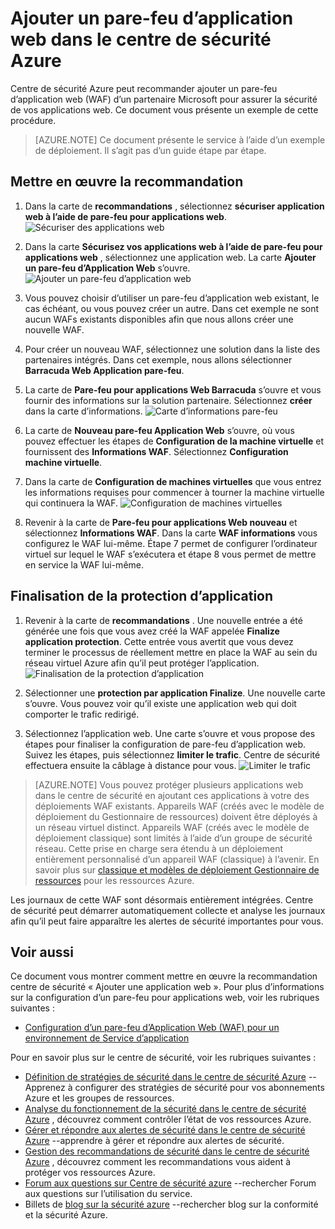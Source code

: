 <properties
   pageTitle="Ajouter un pare-feu d’application web dans le centre de sécurité Azure | Microsoft Azure"
   description="Ce document vous montre comment mettre en œuvre les recommandations centre de sécurité Azure **Ajouter un pare-feu d’application web** et **protection des applications Finalize**."
   services="security-center"
   documentationCenter="na"
   authors="TerryLanfear"
   manager="MBaldwin"
   editor=""/>

<tags
   ms.service="security-center"
   ms.devlang="na"
   ms.topic="article"
   ms.tgt_pltfrm="na"
   ms.workload="na"
   ms.date="07/29/2016"
   ms.author="terrylan"/>

# <a name="add-a-web-application-firewall-in-azure-security-center"></a>Ajouter un pare-feu d’application web dans le centre de sécurité Azure

Centre de sécurité Azure peut recommander ajouter un pare-feu d’application web (WAF) d’un partenaire Microsoft pour assurer la sécurité de vos applications web. Ce document vous présente un exemple de cette procédure.

> [AZURE.NOTE] Ce document présente le service à l’aide d’un exemple de déploiement.  Il s’agit pas d’un guide étape par étape.

## <a name="implement-the-recommendation"></a>Mettre en œuvre la recommandation

1. Dans la carte de **recommandations** , sélectionnez **sécuriser application web à l’aide de pare-feu pour applications web**.
![Sécuriser des applications web][1]

2. Dans la carte **Sécurisez vos applications web à l’aide de pare-feu pour applications web** , sélectionnez une application web. La carte **Ajouter un pare-feu d’Application Web** s’ouvre.
![Ajouter un pare-feu d’application web][2]
3. Vous pouvez choisir d’utiliser un pare-feu d’application web existant, le cas échéant, ou vous pouvez créer un autre. Dans cet exemple ne sont aucun WAFs existants disponibles afin que nous allons créer une nouvelle WAF.

4. Pour créer un nouveau WAF, sélectionnez une solution dans la liste des partenaires intégrés. Dans cet exemple, nous allons sélectionner **Barracuda Web Application pare-feu**.
5. La carte de **Pare-feu pour applications Web Barracuda** s’ouvre et vous fournir des informations sur la solution partenaire. Sélectionnez **créer** dans la carte d’informations.
![Carte d’informations pare-feu][3]

6. La carte de **Nouveau pare-feu Application Web** s’ouvre, où vous pouvez effectuer les étapes de **Configuration de la machine virtuelle** et fournissent des **Informations WAF**. Sélectionnez **Configuration machine virtuelle**.

7. Dans la carte de **Configuration de machines virtuelles** que vous entrez les informations requises pour commencer à tourner la machine virtuelle qui continuera la WAF.
![Configuration de machines virtuelles][4]
8. Revenir à la carte de **Pare-feu pour applications Web nouveau** et sélectionnez **Informations WAF**. Dans la carte **WAF informations** vous configurez le WAF lui-même. Étape 7 permet de configurer l’ordinateur virtuel sur lequel le WAF s’exécutera et étape 8 vous permet de mettre en service la WAF lui-même.

## <a name="finalize-application-protection"></a>Finalisation de la protection d’application

1. Revenir à la carte de **recommandations** . Une nouvelle entrée a été générée une fois que vous avez créé la WAF appelée **Finalize application protection**. Cette entrée vous avertit que vous devez terminer le processus de réellement mettre en place la WAF au sein du réseau virtuel Azure afin qu’il peut protéger l’application.
![Finalisation de la protection d’application][5]

2. Sélectionner une **protection par application Finalize**. Une nouvelle carte s’ouvre. Vous pouvez voir qu’il existe une application web qui doit comporter le trafic redirigé.
3. Sélectionnez l’application web. Une carte s’ouvre et vous propose des étapes pour finaliser la configuration de pare-feu d’application web. Suivez les étapes, puis sélectionnez **limiter le trafic**. Centre de sécurité effectuera ensuite la câblage à distance pour vous.
![Limiter le trafic][6]

> [AZURE.NOTE] Vous pouvez protéger plusieurs applications web dans le centre de sécurité en ajoutant ces applications à votre des déploiements WAF existants. Appareils WAF (créés avec le modèle de déploiement du Gestionnaire de ressources) doivent être déployés à un réseau virtuel distinct. Appareils WAF (créés avec le modèle de déploiement classique) sont limités à l’aide d’un groupe de sécurité réseau. Cette prise en charge sera étendu à un déploiement entièrement personnalisé d’un appareil WAF (classique) à l’avenir. En savoir plus sur [classique et modèles de déploiement Gestionnaire de ressources](../azure-classic-rm.md) pour les ressources Azure.

Les journaux de cette WAF sont désormais entièrement intégrées. Centre de sécurité peut démarrer automatiquement collecte et analyse les journaux afin qu’il peut faire apparaître les alertes de sécurité importantes pour vous.

## <a name="see-also"></a>Voir aussi

Ce document vous montrer comment mettre en œuvre la recommandation centre de sécurité « Ajouter une application web ». Pour plus d’informations sur la configuration d’un pare-feu pour applications web, voir les rubriques suivantes :

- [Configuration d’un pare-feu d’Application Web (WAF) pour un environnement de Service d’application](../app-service-web/app-service-app-service-environment-web-application-firewall.md)

Pour en savoir plus sur le centre de sécurité, voir les rubriques suivantes :

- [Définition de stratégies de sécurité dans le centre de sécurité Azure](security-center-policies.md) --Apprenez à configurer des stratégies de sécurité pour vos abonnements Azure et les groupes de ressources.
- [Analyse du fonctionnement de la sécurité dans le centre de sécurité Azure](security-center-monitoring.md) , découvrez comment contrôler l’état de vos ressources Azure.
- [Gérer et répondre aux alertes de sécurité dans le centre de sécurité Azure](security-center-managing-and-responding-alerts.md) --apprendre à gérer et répondre aux alertes de sécurité.
- [Gestion des recommandations de sécurité dans le centre de sécurité Azure](security-center-recommendations.md) , découvrez comment les recommandations vous aident à protéger vos ressources Azure.
- [Forum aux questions sur Centre de sécurité azure](security-center-faq.md) --rechercher Forum aux questions sur l’utilisation du service.
- Billets de [blog sur la sécurité azure](http://blogs.msdn.com/b/azuresecurity/) --rechercher blog sur la conformité et la sécurité Azure.

<!--Image references-->
[1]: ./media/security-center-add-web-application-firewall/secure-web-application.png
[2]:./media/security-center-add-web-application-firewall/add-a-waf.png
[3]: ./media/security-center-add-web-application-firewall/info-blade.png
[4]: ./media/security-center-add-web-application-firewall/select-vm-config.png
[5]: ./media/security-center-add-web-application-firewall/finalize-waf.png
[6]: ./media/security-center-add-web-application-firewall/restrict-traffic.png
